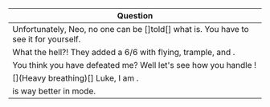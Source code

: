 Question |
--- |
Unfortunately, Neo, no one can be []told[] what <BLANK> is. You have to see it for yourself. |
What the hell?! They added a 6/6 with flying, trample, and <BLANK>. |
You think you have defeated me? Well let's see how you handle <BLANK>! |
[](Heavy breathing)[] Luke, I am <BLANK>. |
<BLANK> is way better in <BLANK> mode. |
